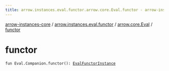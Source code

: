 ```yaml
---
title: arrow.instances.eval.functor.arrow.core.Eval.functor - arrow-instances-core
---
```


[arrow-instances-core](../../index.html) / [arrow.instances.eval.functor](../index.html) / [arrow.core.Eval](index.html) / [functor](./functor.html)

# functor

`fun Eval.Companion.functor(): `[`EvalFunctorInstance`](../../arrow.instances/-eval-functor-instance/index.html)